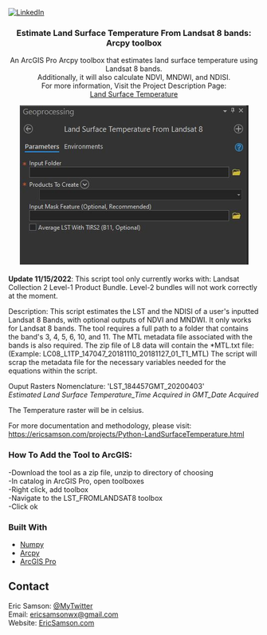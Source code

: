 [![LinkedIn][linkedin-shield]][linkedin-url]

<p align="center">
  <h3 align="center">Estimate Land Surface Temperature From Landsat 8 bands: Arcpy toolbox</h3>

  <p align="center">
    An ArcGIS Pro Arcpy toolbox that estimates land surface temperature using Landsat 8 bands.<br>
    Additionally, it will also calculate NDVI, MNDWI, and NDISI.
    <br>For more information, Visit the Project Description Page:<br>
  <a href='https://ericsamson.com/Python/LandSurfaceTemp/LandSurfaceTemperature.html'>Land Surface Temperature</a>
  </p>
</p>

<!-- ABOUT THE PROJECT -->
<div align="center">
  
<img src="screenshot.JPG"/>

</div>

<br>
<b>Update 11/15/2022</b>: This script tool only currently works with: Landsat Collection 2 Level-1 Product Bundle. Level-2 bundles will not work correctly at the moment. <br>

  Description: This script estimates the LST and the NDISI of a user's 
  inputted Landsat 8 Bands, with optional outputs of NDVI and MNDWI.
  It only works for Landsat 8 bands. The tool requires a full path to 
  a folder that contains the band's 3, 4, 5, 6, 10, and 11. The MTL metadata 
  file associated with the bands is also required. 
  The zip file of L8 data will contain the *MTL.txt file:
  (Example: LC08_L1TP_147047_20181110_20181127_01_T1_MTL)
  The script will scrap the metadata file for the necessary variables needed 
  for the equations within the script.

  Ouput Rasters Nomenclature: 'LST_184457GMT_20200403'<br>
  *Estimated Land Surface Temperature_Time Acquired in GMT_Date Acquired*

  The Temperature raster will be in celsius.

  For more documentation and methodology, please visit:<br>
  https://ericsamson.com/projects/Python-LandSurfaceTemperature.html

  </div>

### How To Add the Tool to ArcGIS:
  -Download the tool as a zip file, unzip to directory of choosing
  <br>-In catalog in ArcGIS Pro, open toolboxes
  <br>-Right click, add toolbox
  <br>-Navigate to the LST_FROMLANDSAT8 toolbox
  <br>-Click ok

### Built With
* [Numpy](https://numpy.org/)
* [Arcpy](https://desktop.arcgis.com/en/arcmap/10.3/analyze/arcpy/a-quick-tour-of-arcpy.htm)
* [ArcGIS Pro](https://pro.arcgis.com/en/pro-app/get-started/get-started.htm)

<!-- CONTACT -->
## Contact
Eric Samson: [@MyTwitter](https://twitter.com/EricSamsonGIS) <br>
Email: ericsamsonwx@gmail.com <br>
Website: [EricSamson.com](https://ericsamson.com) <br>

[linkedin-shield]: https://img.shields.io/badge/-LinkedIn-black.svg?style=flat-square&logo=linkedin&colorB=555
[linkedin-url]: https://linkedin.com/in/iamericsamson
